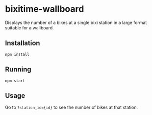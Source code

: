 bixitime-wallboard
==================

Displays the number of a bikes at a single bixi station in a large format
suitable for a wallboard.

Installation
------------

```
npm install
```

Running
-------

```
npm start
```

Usage
-----

Go to `?station_id={id}` to see the number of bikes at that station.
